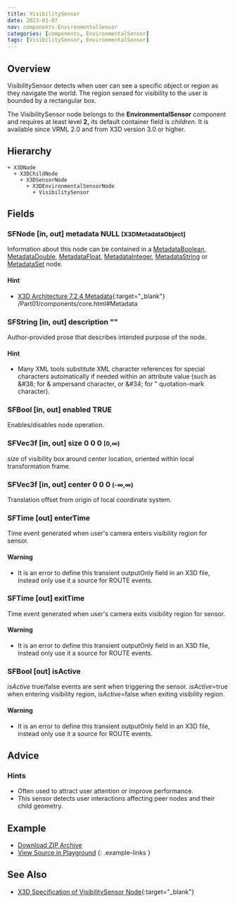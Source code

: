 ```yaml
---
title: VisibilitySensor
date: 2023-01-07
nav: components-EnvironmentalSensor
categories: [components, EnvironmentalSensor]
tags: [VisibilitySensor, EnvironmentalSensor]
---
```

<style>
.post h3 {
  word-spacing: 0.2em;
}
</style>

## Overview

VisibilitySensor detects when user can see a specific object or region as they navigate the world. The region sensed for visibility to the user is bounded by a rectangular box.

The VisibilitySensor node belongs to the **EnvironmentalSensor** component and requires at least level **2,** its default container field is *children.* It is available since VRML 2.0 and from X3D version 3.0 or higher.

## Hierarchy

```
+ X3DNode
  + X3DChildNode
    + X3DSensorNode
      + X3DEnvironmentalSensorNode
        + VisibilitySensor
```

## Fields

### SFNode [in, out] **metadata** NULL <small>[X3DMetadataObject]</small>

Information about this node can be contained in a [MetadataBoolean](/x_ite/components/core/metadataboolean/), [MetadataDouble](/x_ite/components/core/metadatadouble/), [MetadataFloat](/x_ite/components/core/metadatafloat/), [MetadataInteger](/x_ite/components/core/metadatainteger/), [MetadataString](/x_ite/components/core/metadatastring/) or [MetadataSet](/x_ite/components/core/metadataset/) node.

#### Hint

- [X3D Architecture 7.2.4 Metadata](https://www.web3d.org/specifications/X3Dv4/ISO-IEC19775-1v4-IS){:target="_blank"} /Part01/components/core.html#Metadata

### SFString [in, out] **description** ""

Author-provided prose that describes intended purpose of the node.

#### Hint

- Many XML tools substitute XML character references for special characters automatically if needed within an attribute value (such as &amp;#38; for &amp; ampersand character, or &amp;#34; for " quotation-mark character).

### SFBool [in, out] **enabled** TRUE

Enables/disables node operation.

### SFVec3f [in, out] **size** 0 0 0 <small>[0,∞)</small>

*size* of visibility box around center location, oriented within local transformation frame.

### SFVec3f [in, out] **center** 0 0 0 <small>(-∞,∞)</small>

Translation offset from origin of local coordinate system.

### SFTime [out] **enterTime**

Time event generated when user's camera enters visibility region for sensor.

#### Warning

- It is an error to define this transient outputOnly field in an X3D file, instead only use it a source for ROUTE events.

### SFTime [out] **exitTime**

Time event generated when user's camera exits visibility region for sensor.

#### Warning

- It is an error to define this transient outputOnly field in an X3D file, instead only use it a source for ROUTE events.

### SFBool [out] **isActive**

*isActive* true/false events are sent when triggering the sensor. *isActive*=true when entering visibility region, *isActive*=false when exiting visibility region.

#### Warning

- It is an error to define this transient outputOnly field in an X3D file, instead only use it a source for ROUTE events.

## Advice

### Hints

- Often used to attract user attention or improve performance.
- This sensor detects user interactions affecting peer nodes and their child geometry.

## Example

<x3d-canvas src="https://create3000.github.io/media/examples/EnvironmentalSensor/VisibilitySensor/VisibilitySensor.x3d" update="auto"></x3d-canvas>

- [Download ZIP Archive](https://create3000.github.io/media/examples/EnvironmentalSensor/VisibilitySensor/VisibilitySensor.zip)
- [View Source in Playground](/x_ite/playground/?url=https://create3000.github.io/media/examples/EnvironmentalSensor/VisibilitySensor/VisibilitySensor.x3d)
{: .example-links }

## See Also

- [X3D Specification of VisibilitySensor Node](https://www.web3d.org/documents/specifications/19775-1/V4.0/Part01/components/environmentalSensor.html#VisibilitySensor){:target="_blank"}
